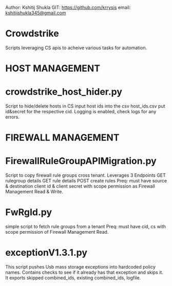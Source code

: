 Author: Kshitij Shukla
GIT: https://github.com/krrysis
email: kshitijshukla345@gmail.com

# Crowdstrike
Scripts leveraging CS apis to acheive various tasks for automation.

# HOST MANAGEMENT
# crowdstrike_host_hider.py
Script to hide/delete hosts in CS
input host ids into the csv host_ids.csv 
put id&secret for the respective cid.
Logging is enabled, check logs for any errors.

# FIREWALL MANAGEMENT
# FirewallRuleGroupAPIMigration.py
Script to copy firewall rule groups cross tenant. Leverages 3 Endpoints
GET rulegroup details
GET rule details
POST create rules
Preq: must have source & destination client id & client secret with scope permission as Firewall Management Read & Write.

# FwRgId.py
simple script to fetch rule groups from a tenant
Preq: must have cid, cs with scope permission of Firewall Management Read.

# exceptionV1.3.1.py
This script pushes Usb mass storage exceptions into hardcoded policy names. Contains checks to see if it already has that exception and skips it. It exports skipped combined_ids, existing combined_ids, logfile.
